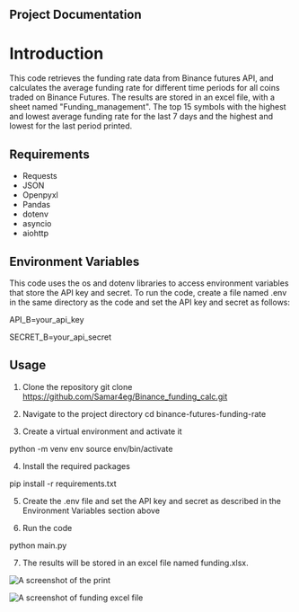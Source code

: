## Project Documentation
# Introduction
This code retrieves the funding rate data from Binance futures API, and calculates the average funding rate for different time periods for all coins traded on Binance Futures. The results are stored in an excel file, with a sheet named "Funding_management". The top 15 symbols with the highest and lowest average funding rate for the last 7 days and the highest and lowest for the last period printed.

## Requirements

- Requests
- JSON
- Openpyxl
- Pandas
- dotenv
- asyncio
- aiohttp

## Environment Variables

This code uses the os and dotenv libraries to access environment variables that store the API key and secret. To run the code, create a file named .env in the same directory as the code and set the API key and secret as follows:

API_B=your_api_key

SECRET_B=your_api_secret


## Usage

1. Clone the repository
git clone https://github.com/Samar4eg/Binance_funding_calc.git


2. Navigate to the project directory
cd binance-futures-funding-rate
 

3. Create a virtual environment and activate it

python -m venv env
source env/bin/activate


4. Install the required packages

pip install -r requirements.txt


5. Create the .env file and set the API key and secret as described in the Environment Variables section above

6. Run the code

python main.py


7. The results will be stored in an excel file named funding.xlsx.

![A screenshot of the print](https://github.com/your-username/your-repo/blob/main/screenshot.png)

![A screenshot of funding excel file](https://github.com/Samar4eg/Binance_funding_calc/blob/main/funding%20example.png)

